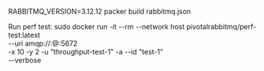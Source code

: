 RABBITMQ_VERSION=3.12.12 packer build rabbitmq.json

Run perf test:
sudo docker run -it --rm --network host pivotalrabbitmq/perf-test:latest \
  --uri amqp://<username>:<password>@<NLB URL>:5672 \
  -x 10 -y 2 -u "throughput-test-1" -a --id "test-1" \
  --verbose
